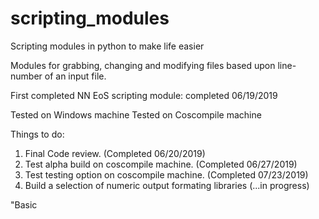 # scripting_modules

Scripting modules in python to make life easier


Modules for grabbing, changing and modifying files based upon line-number of an input file.


First completed NN EoS scripting module: completed 06/19/2019

Tested on Windows machine
Tested on Coscompile machine

Things to do:

1) Final Code review. (Completed 06/20/2019)
2) Test alpha build on coscompile machine. (Completed 06/27/2019)
3) Test testing option on coscompile machine. (Completed 07/23/2019)
4) Build a selection of numeric output formating libraries (...in progress)


"Basic
